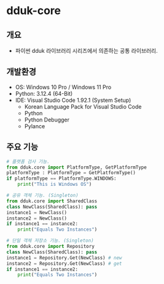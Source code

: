 # dduk-core


## 개요
- 파이썬 dduk 라이브러리 시리즈에서 의존하는 공통 라이브러리.   


## 개발환경
- OS: Windows 10 Pro / Windows 11 Pro   
- Python: 3.12.4 (64-Bit)   
- IDE: Visual Studio Code 1.92.1 (System Setup)   
    - Korean Language Pack for Visual Studio Code   
    - Python   
    - Python Debugger   
    - Pylance   


## 주요 기능
~~~python
# 플랫폼 검사 기능.
from dduk.core import PlatformType, GetPlatformType
platformType : PlatformType = GetPlatformType()
if platformType == PlatformType.WINDOWS:
    print("This is Windows OS")
~~~
~~~python
# 공유 객체 기능. (Singleton)
from dduk.core import SharedClass
class NewClass(SharedClass): pass
instance1 = NewClass()
instance2 = NewClass()
if instance1 == instance2:
    print("Equals Two Instances")
~~~
~~~python
# 단일 객체 저장소 기능. (Singleton)
from dduk.core import Repository
class NewClass(SharedClass): pass
instance1 = Repository.Get(NewClass) # new
instance2 = Repository.Get(NewClass) # get
if instance1 == instance2:
    print("Equals Two Instances")
~~~